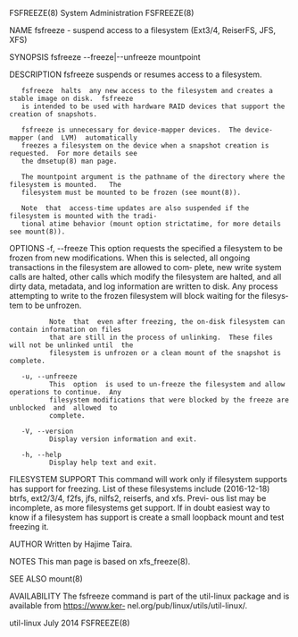 FSFREEZE(8)                              System Administration                             FSFREEZE(8)

NAME
       fsfreeze - suspend access to a filesystem (Ext3/4, ReiserFS, JFS, XFS)

SYNOPSIS
       fsfreeze --freeze|--unfreeze mountpoint

DESCRIPTION
       fsfreeze suspends or resumes access to a filesystem.

       fsfreeze  halts  any new access to the filesystem and creates a stable image on disk.  fsfreeze
       is intended to be used with hardware RAID devices that support the creation of snapshots.

       fsfreeze is unnecessary for device-mapper devices.  The device-mapper (and  LVM)  automatically
       freezes a filesystem on the device when a snapshot creation is requested.  For more details see
       the dmsetup(8) man page.

       The mountpoint argument is the pathname of the directory where the filesystem is mounted.   The
       filesystem must be mounted to be frozen (see mount(8)).

       Note  that  access-time updates are also suspended if the filesystem is mounted with the tradi‐
       tional atime behavior (mount option strictatime, for more details see mount(8)).

OPTIONS
       -f, --freeze
              This option requests the specified a filesystem to be  frozen  from  new  modifications.
              When  this  is  selected, all ongoing transactions in the filesystem are allowed to com‐
              plete, new write system calls are halted, other calls which modify  the  filesystem  are
              halted,  and  all  dirty  data,  metadata, and log information are written to disk.  Any
              process attempting to write to the frozen filesystem will block waiting for the filesys‐
              tem to be unfrozen.

              Note  that  even after freezing, the on-disk filesystem can contain information on files
              that are still in the process of unlinking.  These files will not be unlinked until  the
              filesystem is unfrozen or a clean mount of the snapshot is complete.

       -u, --unfreeze
              This  option  is used to un-freeze the filesystem and allow operations to continue.  Any
              filesystem modifications that were blocked by the freeze are unblocked  and  allowed  to
              complete.

       -V, --version
              Display version information and exit.

       -h, --help
              Display help text and exit.

FILESYSTEM SUPPORT
       This  command  will  work  only if filesystem supports has support for freezing.  List of these
       filesystems include (2016-12-18) btrfs, ext2/3/4, f2fs, jfs, nilfs2, reiserfs, and xfs.  Previ‐
       ous  list  may be incomplete, as more filesystems get support.  If in doubt easiest way to know
       if a filesystem has support is create a small loopback mount and test freezing it.

AUTHOR
       Written by Hajime Taira.

NOTES
       This man page is based on xfs_freeze(8).

SEE ALSO
       mount(8)

AVAILABILITY
       The fsfreeze command is part of the util-linux package and is available  from  https://www.ker‐
       nel.org/pub/linux/utils/util-linux/.

util-linux                                     July 2014                                   FSFREEZE(8)
